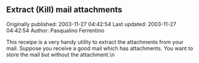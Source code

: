 ## Extract (Kill) mail attachments 
Originally published: 2003-11-27 04:42:54 
Last updated: 2003-11-27 04:42:54 
Author: Pasqualino Ferrentino 
 
This receipe is a very handy utility to extract the attachments from your mail. Suppose you receive a good mail which has attachments. You want to store the mail but without the attachment.\n